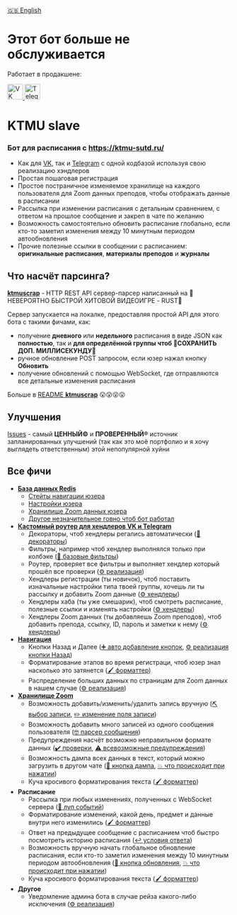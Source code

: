 [🇬🇧 English](/README.md)

# Этот бот больше не обслуживается

Работает в продакшене:
<p float="left">
  <a title="VK" href="https://vk.com/ktmuslave">
    <img alt="VK" src="https://upload.wikimedia.org/wikipedia/commons/f/f3/VK_Compact_Logo_%282021-present%29.svg" width=35>
  </a>
  <a title="Telegram" href="https://t.me/ktmuslave_bot">
    <img alt="Telegram" src="https://upload.wikimedia.org/wikipedia/commons/8/82/Telegram_logo.svg" width=35>
  </a>
</p>

# KTMU slave
### Бот для расписания с https://ktmu-sutd.ru/

- Как для [VK](https://vk.com/ktmuslave), так и [Telegram](https://t.me/ktmuslave_bot) с одной кодбазой используя свою реализацию хэндлеров
- Простая пошаговая регистрация
- Простое постраничное изменяемое хранилище на каждого пользователя для Zoom данных преподов, чтобы отображать данные в расписании
- Рассылка при изменении расписания с детальным сравнением, с ответом на прошлое сообщение и закреп в чате по желанию
- Возможность самостоятельно обновить расписание глобально, если кто-то заметил изменения между 10 минутным периодом автообновления
- Прочие полезные ссылки в сообщении с расписанием: **оригинальные расписания**, **материалы преподов** и **журналы**

## Что насчёт парсинга?
[**ktmuscrap**](https://github.com/kerdl/ktmuscrap) - HTTP REST API сервер-парсер написанный на 🚀НЕВЕРОЯТНО БЫСТРОЙ ХИТОВОЙ ВИДЕОИГРЕ - RUST🚀

Сервер запускается на локалке, предоставляя простой API для этого бота с такими фичами, как:
- получение **дневного** или **недельного** расписания в виде JSON как **полностью**, так и **для определённой группы чтоб 🚀СОХРАНИТЬ ДОП. МИЛЛИСЕКУНДУ🚀**
- ручное обновление POST запросом, если юзер нажал кнопку **Обновить**
- получение обновлений с помощью WebSocket, где отправляются все детальные изменения расписания

Больше в [README **ktmuscrap**](https://github.com/kerdl/ktmuscrap/blob/master/README.md) 😮😮😮😮

## Улучшения
[Issues](https://github.com/kerdl/ktmuslave/issues) - самый **ЦЕННЫЙ©** и **ПРОВЕРЕННЫЙ®** источник запланированных улучшений (так как это моё портфолио и я хочу выглядеть ответственным) этой непопулярной хуйни

## Все фичи
- [**База данных Redis**](https://github.com/kerdl/ktmuslave/blob/b8c733216cb7c889a9ee21f4d7a20439639d82d2/src/svc/common/__init__.py#L41-L87)
  - [Стейты навигации юзера](https://github.com/kerdl/ktmuslave/blob/b8c733216cb7c889a9ee21f4d7a20439639d82d2/src/svc/common/states/tree.py)
  - [Настройки юзера](https://github.com/kerdl/ktmuslave/blob/b8c733216cb7c889a9ee21f4d7a20439639d82d2/src/data/settings.py#L17-L22)
  - [Хранилище Zoom данных юзера](https://github.com/kerdl/ktmuslave/blob/b8c733216cb7c889a9ee21f4d7a20439639d82d2/src/data/zoom.py#L472-L499)
  - [Другое незначительное говно чтоб бот работал](https://github.com/kerdl/ktmuslave/blob/b8c733216cb7c889a9ee21f4d7a20439639d82d2/src/svc/common/router.py)
- [**Кастомный роутер для хендлеров VK и Telegram**](https://github.com/kerdl/ktmuslave/blob/b8c733216cb7c889a9ee21f4d7a20439639d82d2/src/svc/common/router.py)
  - Декораторы, чтоб хендлеры регались автоматически ([🎍 декораторы](https://github.com/kerdl/ktmuslave/blob/b8c733216cb7c889a9ee21f4d7a20439639d82d2/src/svc/common/router.py#L37-L74))
  - Фильтры, например чтоб хендлер выполнялся только при колбэке ([🚽 базовые фильтры](https://github.com/kerdl/ktmuslave/blob/master/src/svc/common/filters.py))
  - Роутер, проверяет все фильтры и выполняет хендлер который прошёл все проверки ([⚙️ реализация](https://github.com/kerdl/ktmuslave/blob/b8c733216cb7c889a9ee21f4d7a20439639d82d2/src/svc/common/router.py#L103-L165))
  - Хендлеры регистрации (ты новичок), чтоб поставить изначальные настройки типа твоей группы, хочешь ли ты рассылку и добавить Zoom данные ([⚙️ хендлеры](https://github.com/kerdl/ktmuslave/blob/b8c733216cb7c889a9ee21f4d7a20439639d82d2/src/svc/common/bps/init.py))
  - Хендлеры хаба (ты уже смешарик), чтоб смотреть расписание, полезные ссылки и изменять настройки ([⚙️ хендлеры](https://github.com/kerdl/ktmuslave/blob/b8c733216cb7c889a9ee21f4d7a20439639d82d2/src/svc/common/bps/hub.py))
  - Хендлеры Zoom данных (ты добавляешь Zoom преподов), чтоб добавить препода, ссылку, ID, пароль и заметки к нему ([⚙️ хендлеры](https://github.com/kerdl/ktmuslave/blob/b8c733216cb7c889a9ee21f4d7a20439639d82d2/src/svc/common/bps/zoom.py))
- [**Навигация**](https://github.com/kerdl/ktmuslave/blob/b8c733216cb7c889a9ee21f4d7a20439639d82d2/src/svc/common/navigator.py)
  - Кнопки Назад и Далее ([➕ авто добавление кнопок](https://github.com/kerdl/ktmuslave/blob/b8c733216cb7c889a9ee21f4d7a20439639d82d2/src/svc/common/keyboard.py#L270-L280), [⚙️ реализация кнопки Назад](https://github.com/kerdl/ktmuslave/blob/b8c733216cb7c889a9ee21f4d7a20439639d82d2/src/svc/common/bps/__init__.py#L83-L86))
  - Форматирование этапов во время регистраци, чтоб юзер знал насколько это затянется ([🖌️ форматтер](https://github.com/kerdl/ktmuslave/blob/b8c733216cb7c889a9ee21f4d7a20439639d82d2/src/svc/common/states/formatter.py#L38-L145))
  - Распределение больших данных по страницам для Zoom данных в нашем случае ([⚙️ реализация](https://github.com/kerdl/ktmuslave/blob/b8c733216cb7c889a9ee21f4d7a20439639d82d2/src/svc/common/pagination.py#L54-L165))
- [**Хранилище Zoom**](https://github.com/kerdl/ktmuslave/blob/b8c733216cb7c889a9ee21f4d7a20439639d82d2/src/data/zoom.py)
  - Возможность добавить/изменить/удалить запись вручную ([⛏️ выбор записи](https://github.com/kerdl/ktmuslave/blob/b8c733216cb7c889a9ee21f4d7a20439639d82d2/src/svc/common/bps/zoom.py#L418-L429), [✏️ изменение поля записи](https://github.com/kerdl/ktmuslave/blob/b8c733216cb7c889a9ee21f4d7a20439639d82d2/src/svc/common/bps/zoom.py#L65-L155))
  - Возможность добавить много записей из одного сообщения пользователя ([🤓 парсер сообщения](https://github.com/kerdl/ktmuslave/blob/b8c733216cb7c889a9ee21f4d7a20439639d82d2/src/parse/zoom.py#L223-L234))
  - Предупреждения насчёт возможно неправильном формате данных ([✔️ проверки](https://github.com/kerdl/ktmuslave/blob/master/src/data/zoom.py#L149-L156), [⚠️ всевозможные предупреждения](https://github.com/kerdl/ktmuslave/blob/b8c733216cb7c889a9ee21f4d7a20439639d82d2/src/data/__init__.py#L123-L156))
  - Возможность дампа всех данных в текст, который можно загрузить в другом чате ([💾 кнопка дампа](https://github.com/kerdl/ktmuslave/blob/b8c733216cb7c889a9ee21f4d7a20439639d82d2/src/svc/common/bps/zoom.py#L452), [💥 что происходит при нажатии](https://github.com/kerdl/ktmuslave/blob/b8c733216cb7c889a9ee21f4d7a20439639d82d2/src/svc/common/bps/zoom.py#L15-L26))
  - Куча кросивого форматирования текста ([🖌️ форматтер](https://github.com/kerdl/ktmuslave/blob/b8c733216cb7c889a9ee21f4d7a20439639d82d2/src/data/zoom.py#L244-L255))
- **Расписание**
  - Рассылка при любых изменениях, полученных с WebSocket сервера ([🔄 луп событий](https://github.com/kerdl/ktmuslave/blob/b8c733216cb7c889a9ee21f4d7a20439639d82d2/src/api/schedule.py#L310-L365))
  - Форматирование изменений, какой день, предмет и данные внутри него изменились ([🖌️ форматтер](https://github.com/kerdl/ktmuslave/blob/b8c733216cb7c889a9ee21f4d7a20439639d82d2/src/data/schedule/format.py#L245-L315))
  - Ответ на предыдущее сообщение с расписанием чтоб быстро посмотреть историю расписания ([↩️ условия ответа](https://github.com/kerdl/ktmuslave/blob/b8c733216cb7c889a9ee21f4d7a20439639d82d2/src/svc/common/__init__.py#L208-L226))
  - Возможность вручную начать глобальное обновление расписания, если кто-то заметил изменения между 10 минутным периодом автообновления ([🔄 кнопка обновления](https://github.com/kerdl/ktmuslave/blob/b8c733216cb7c889a9ee21f4d7a20439639d82d2/src/svc/common/bps/hub.py#L114), [💥 что происходит при нажатии](https://github.com/kerdl/ktmuslave/blob/b8c733216cb7c889a9ee21f4d7a20439639d82d2/src/svc/common/bps/hub.py#L20-L59))
  - Куча кросивого форматирования текста ([🖌️ форматтер](https://github.com/kerdl/ktmuslave/blob/b8c733216cb7c889a9ee21f4d7a20439639d82d2/src/data/schedule/format.py#L208-L238))
- **Другое**
  - Уведомление админа бота в случае рейза какого-либо исключения ([⚙️ реализация](https://github.com/kerdl/ktmuslave/blob/e7990a044526435c49471ed8be06871ce0c50384/src/__init__.py#L61-L75))
